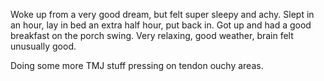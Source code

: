 Woke up from a very good dream, but felt super sleepy and achy. Slept in an hour, lay in bed an extra half hour, put back in. Got up and had a good breakfast on the porch swing. Very relaxing, good weather, brain felt unusually good. 

Doing some more TMJ stuff pressing on tendon ouchy areas.